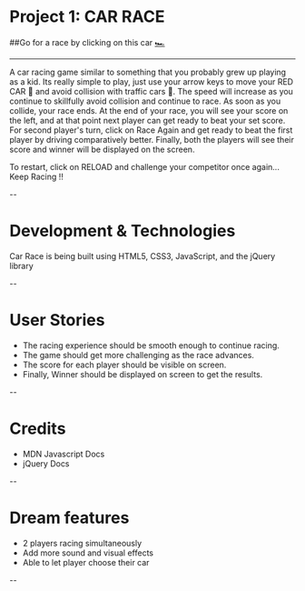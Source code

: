 #  Project 1: CAR RACE

##Go for a race by clicking on this car [🏎](https://mihir-naik.github.io/Car-Race/)

---

A car racing game similar to something that you probably grew up playing as a kid. Its really simple to play, just use your arrow keys to move your RED CAR 🚗 and avoid collision with traffic cars 🚙.
The speed will increase as you continue to skillfully avoid collision and continue to race. As soon as you collide, your race ends.
At the end of your race, you will see your score on the left, and at that point next player can get ready to beat your set score.
For second player's turn, click on Race Again and get ready to beat the first player by driving comparatively better.
Finally, both the players will see their score and winner will be displayed on the screen.

To restart, click on RELOAD and challenge your competitor once again... Keep Racing !!

--
# Development & Technologies

Car Race is being built using HTML5, CSS3, JavaScript, and the jQuery library

--
# User Stories

- The racing experience should be smooth enough to continue racing.
- The game should get more challenging as the race advances.
- The score for each player should be visible on screen.
- Finally, Winner should be displayed on screen to get the results.

--
 
  
# Credits

- MDN Javascript Docs
- jQuery Docs

--

# Dream features

- 2 players racing simultaneously
- Add more sound and visual effects
- Able to let player choose their car

--


